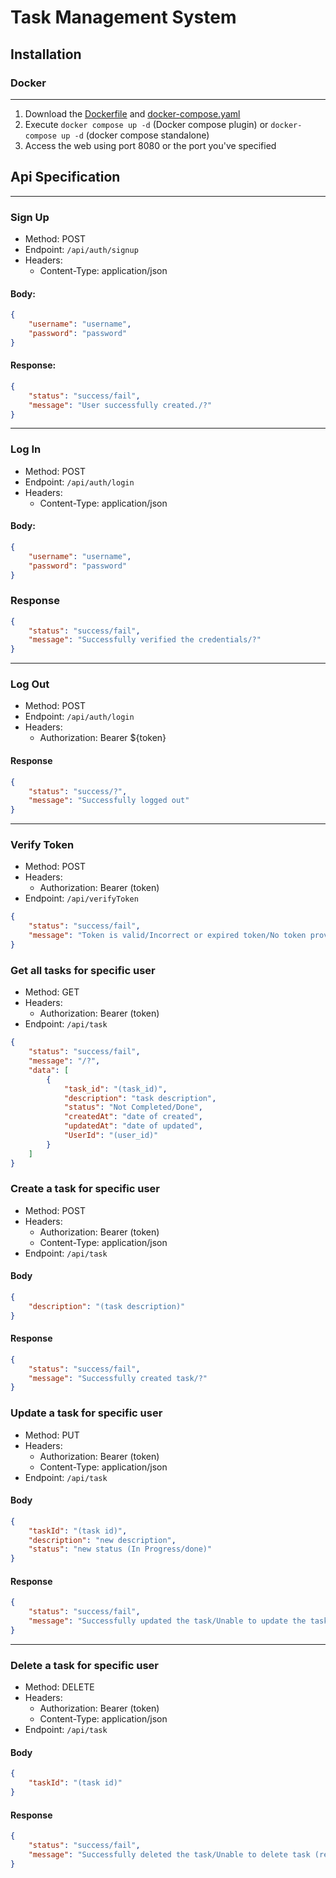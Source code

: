 # Task Management System

## Installation

### Docker

---

1. Download the [Dockerfile](https://raw.githubusercontent.com/DuckOfTheBooBoo/task-management-system/master/Dockerfile) and [docker-compose.yaml](https://raw.githubusercontent.com/DuckOfTheBooBoo/task-management-system/master/docker-compose.yaml)
2. Execute  `docker compose up -d` (Docker compose plugin) or `docker-compose up -d` (docker compose standalone)
3. Access the web using port 8080 or the port you've specified


## Api Specification

---

### Sign Up
- Method: POST
- Endpoint: `/api/auth/signup`
- Headers:
    - Content-Type: application/json
#### Body: 
```json
{
    "username": "username",
    "password": "password"
}
```

<!-- TODO: Make unsuccessful message -->

#### Response:

```json
{
    "status": "success/fail",
    "message": "User successfully created./?"
}
```

---

### Log In
- Method: POST
- Endpoint: `/api/auth/login`
- Headers:
    - Content-Type: application/json
#### Body: 
```json
{
    "username": "username",
    "password": "password"
}
```

### Response

```json
{
    "status": "success/fail",
    "message": "Successfully verified the credentials/?"
}
```

---

### Log Out
- Method: POST
- Endpoint: `/api/auth/login`
- Headers:
    - Authorization: Bearer ${token}

#### Response

```json
{
    "status": "success/?",
    "message": "Successfully logged out"
}
```

---

### Verify Token
- Method: POST
- Headers:
    - Authorization: Bearer (token)
- Endpoint: `/api/verifyToken`

```json
{
    "status": "success/fail",
    "message": "Token is valid/Incorrect or expired token/No token provided"
}
```

### Get all tasks for specific user
- Method: GET
- Headers:
    - Authorization: Bearer (token)
- Endpoint: `/api/task`

<!-- TODO: specify the success and fail message -->
```json
{
    "status": "success/fail",
    "message": "/?",
    "data": [
        {
            "task_id": "(task_id)",
            "description": "task description",
            "status": "Not Completed/Done",
            "createdAt": "date of created",
            "updatedAt": "date of updated",
            "UserId": "(user_id)"
        }
    ]
}
```

### Create a task for specific user
- Method: POST
- Headers:
    - Authorization: Bearer (token)
    - Content-Type: application/json
- Endpoint: `/api/task`

#### Body

```json
{
    "description": "(task description)"
}
```

#### Response

```json
{
    "status": "success/fail",
    "message": "Successfully created task/?"
}
```

### Update a task for specific user
- Method: PUT
- Headers:
    - Authorization: Bearer (token)
    - Content-Type: application/json
- Endpoint: `/api/task`

#### Body

```json
{
    "taskId": "(task id)",
    "description": "new description",
    "status": "new status (In Progress/done)"
}
```

#### Response

```json
{
    "status": "success/fail",
    "message": "Successfully updated the task/Unable to update the task: (reason)"
}
```

---

### Delete a task for specific user
- Method: DELETE
- Headers:
    - Authorization: Bearer (token)
    - Content-Type: application/json
- Endpoint: `/api/task`

#### Body
```json
{
    "taskId": "(task id)"
}
```

#### Response
```json
{
    "status": "success/fail",
    "message": "Successfully deleted the task/Unable to delete task (reason)"
}
```
